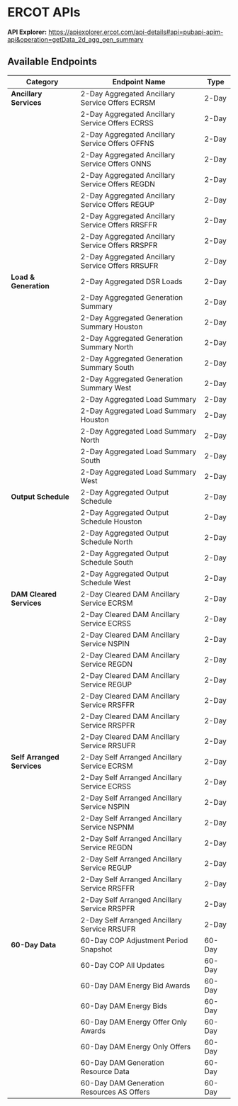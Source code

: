 # ERCOT APIs

**API Explorer:** https://apiexplorer.ercot.com/api-details#api=pubapi-apim-api&operation=getData_2d_agg_gen_summary

## Available Endpoints

| Category | Endpoint Name | Type |
|----------|---------------|------|
| **Ancillary Services** | 2-Day Aggregated Ancillary Service Offers ECRSM | 2-Day |
| | 2-Day Aggregated Ancillary Service Offers ECRSS | 2-Day |
| | 2-Day Aggregated Ancillary Service Offers OFFNS | 2-Day |
| | 2-Day Aggregated Ancillary Service Offers ONNS | 2-Day |
| | 2-Day Aggregated Ancillary Service Offers REGDN | 2-Day |
| | 2-Day Aggregated Ancillary Service Offers REGUP | 2-Day |
| | 2-Day Aggregated Ancillary Service Offers RRSFFR | 2-Day |
| | 2-Day Aggregated Ancillary Service Offers RRSPFR | 2-Day |
| | 2-Day Aggregated Ancillary Service Offers RRSUFR | 2-Day |
| **Load & Generation** | 2-Day Aggregated DSR Loads | 2-Day |
| | 2-Day Aggregated Generation Summary | 2-Day |
| | 2-Day Aggregated Generation Summary Houston | 2-Day |
| | 2-Day Aggregated Generation Summary North | 2-Day |
| | 2-Day Aggregated Generation Summary South | 2-Day |
| | 2-Day Aggregated Generation Summary West | 2-Day |
| | 2-Day Aggregated Load Summary | 2-Day |
| | 2-Day Aggregated Load Summary Houston | 2-Day |
| | 2-Day Aggregated Load Summary North | 2-Day |
| | 2-Day Aggregated Load Summary South | 2-Day |
| | 2-Day Aggregated Load Summary West | 2-Day |
| **Output Schedule** | 2-Day Aggregated Output Schedule | 2-Day |
| | 2-Day Aggregated Output Schedule Houston | 2-Day |
| | 2-Day Aggregated Output Schedule North | 2-Day |
| | 2-Day Aggregated Output Schedule South | 2-Day |
| | 2-Day Aggregated Output Schedule West | 2-Day |
| **DAM Cleared Services** | 2-Day Cleared DAM Ancillary Service ECRSM | 2-Day |
| | 2-Day Cleared DAM Ancillary Service ECRSS | 2-Day |
| | 2-Day Cleared DAM Ancillary Service NSPIN | 2-Day |
| | 2-Day Cleared DAM Ancillary Service REGDN | 2-Day |
| | 2-Day Cleared DAM Ancillary Service REGUP | 2-Day |
| | 2-Day Cleared DAM Ancillary Service RRSFFR | 2-Day |
| | 2-Day Cleared DAM Ancillary Service RRSPFR | 2-Day |
| | 2-Day Cleared DAM Ancillary Service RRSUFR | 2-Day |
| **Self Arranged Services** | 2-Day Self Arranged Ancillary Service ECRSM | 2-Day |
| | 2-Day Self Arranged Ancillary Service ECRSS | 2-Day |
| | 2-Day Self Arranged Ancillary Service NSPIN | 2-Day |
| | 2-Day Self Arranged Ancillary Service NSPNM | 2-Day |
| | 2-Day Self Arranged Ancillary Service REGDN | 2-Day |
| | 2-Day Self Arranged Ancillary Service REGUP | 2-Day |
| | 2-Day Self Arranged Ancillary Service RRSFFR | 2-Day |
| | 2-Day Self Arranged Ancillary Service RRSPFR | 2-Day |
| | 2-Day Self Arranged Ancillary Service RRSUFR | 2-Day |
| **60-Day Data** | 60-Day COP Adjustment Period Snapshot | 60-Day |
| | 60-Day COP All Updates | 60-Day |
| | 60-Day DAM Energy Bid Awards | 60-Day |
| | 60-Day DAM Energy Bids | 60-Day |
| | 60-Day DAM Energy Offer Only Awards | 60-Day |
| | 60-Day DAM Energy Only Offers | 60-Day |
| | 60-Day DAM Generation Resource Data | 60-Day |
| | 60-Day DAM Generation Resources AS Offers | 60-Day |
